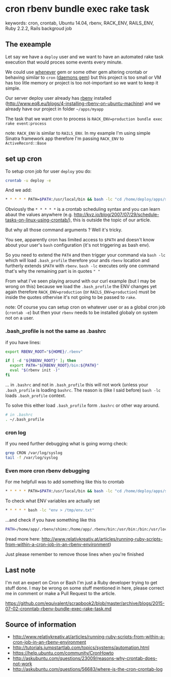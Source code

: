 # cron rbenv bundle exec rake task

keywords: cron, crontab, Ubuntu 14.04, rbenv, RACK_ENV, RAILS_ENV, Ruby
2.2.2, Rails backgroud job

## The exeample

Let say we have a `deploy` user and we want to have an automated rake task execution that would proces some events every minute.

We could use [whenever](https://github.com/javan/whenever) gem or some other gem altering crontab or behaving similar to `cron` ([daemons gem](https://github.com/thuehlinger/daemons)) but
this project is too small or VM has too litle memory or project is too not-important so we want to keep it simple.

Our server deploy user already has
[rbenv](https://github.com/sstephenson/rbenv) installed
(http://www.eq8.eu/blogs/4-installing-rbenv-on-ubuntu-machine) and we
already have our project in folder `~/apps/myapp`

The task that we want cron to process is `RACK_ENV=production bundle exec rake event:process`

note: `RACK_ENV` is similar to `RAILS_ENV`. In my example I'm using
simple Sinatra framework app therefore I'm passing `RACK_ENV` to
`ActiveRecord::Base`


## set up cron

To setup cron job for user `deploy` you do:

```bash
crontab -u deploy -e
```

And we add:

```bash
* * * * * PATH=$PATH:/usr/local/bin && bash -lc "cd /home/deploy/apps/sewc && RACK_ENV=production bundle exec rake event:process
```

Obviously the  `* * * * *` is a crontab scheduling syntax and you can learn
abaut the values anywhere (e.g. http://kvz.io/blog/2007/07/29/schedule-tasks-on-linux-using-crontab/), this is outside the topic of our article.

But why all those command arguments ? Well it's tricky.

You see, apparently cron has limited access to `$PATH` and doesn't know
about your user's `bash` configuration (it's not triggering as bash
env).

So you need to extend the `PATH` and then trigger your command via `bash -lc` which will load `.bash_profile` therefore your ands `rbenv` location and furtherly extends `$PATH` with `rbenv`. `bash -lc` executes only one command that's why the remaining part is in quotes `" "`

From what I've seen playing around with our curl example  (but I may be wrong on this)  because we load the `.bash_profile` the ENV changes yet again therefore `RACK_ENV=production` (or `RAILS_ENV=production`) must be inside the quotes othervise it's not going to be passed to `rake`.

note: Of course you can setup cron on whatever user or as a global cron job
(`crontab -e`) but then your `rbenv` needs to be installed globaly on
system not on a user.

### .bash_profile is not the same as .bashrc

if you have lines:

```bash
export RBENV_ROOT="${HOME}/.rbenv"

if [ -d "${RBENV_ROOT}" ]; then
  export PATH="${RBENV_ROOT}/bin:${PATH}"
  eval "$(rbenv init -)"
fi
```

... in `.bashrc` and not in  `.bash_profile` this will not work (unless
your `.bash_profile` is loading `bashrc`. The reason is (like I said
before) `bash -lc` loads `.bash_profile` context.

To solve this either load `.bash_profile` form `.bashrc` or other way
around.

```bash
# in .bashrc
. ~/.bash_profile
```

### cron log

If you need further debugging what is going worng check:

```bash
grep CRON /var/log/syslog
tail -f /var/log/syslog
```

### Even more cron rbenv debugging

For me helpfull was to add something like this to crontab

```bash
* * * * * PATH=$PATH:/usr/local/bin && bash -lc "cd /home/deploy/apps/sewc && RACK_ENV=production bundle exec rake event:process > /tmp/lets_figure_this_out.txt
```

To check what ENV variables are actually set

```bash
* * * * * bash -lc "env > /tmp/env.txt"
```

...and check if you have something like this

```bash
PATH=/home/app/.rbenv/shims:/home/app/.rbenv/bin:/usr/bin:/bin:/usr/local/sbin:/usr/sbin:/sbin:/home/app/bin
```

(read more here: http://www.relativkreativ.at/articles/running-ruby-scripts-from-within-a-cron-job-in-an-rbenv-environment)

Just please remember to remove those lines when you're finished


## Last note

I'm not an expert on Cron or Bash I'm just a Ruby developer trying to
get stuff done. I may be wrong on some stuff mentioned in here, please
correct me in comment or make a Pull Request to the article.

https://github.com/equivalent/scrapbook2/blob/master/archive/blogs/2015-07-02-cronntab-rbenv-bundle-exec-rake-task.md

## Source of information

* http://www.relativkreativ.at/articles/running-ruby-scripts-from-within-a-cron-job-in-an-rbenv-environment
* http://tutorials.jumpstartlab.com/topics/systems/automation.html
* https://help.ubuntu.com/community/CronHowto
* http://askubuntu.com/questions/23009/reasons-why-crontab-does-not-work
* http://askubuntu.com/questions/56683/where-is-the-cron-crontab-log
